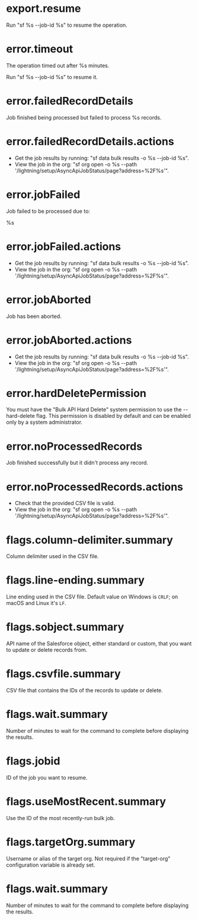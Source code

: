 # export.resume

Run "sf %s --job-id %s" to resume the operation.

# error.timeout

The operation timed out after %s minutes.

Run "sf %s --job-id %s" to resume it.

# error.failedRecordDetails

Job finished being processed but failed to process %s records.

# error.failedRecordDetails.actions

- Get the job results by running: "sf data bulk results -o %s --job-id %s".
- View the job in the org: "sf org open -o %s --path '/lightning/setup/AsyncApiJobStatus/page?address=%2F%s'".

# error.jobFailed

Job failed to be processed due to:

%s

# error.jobFailed.actions

- Get the job results by running: "sf data bulk results -o %s --job-id %s".
- View the job in the org: "sf org open -o %s --path '/lightning/setup/AsyncApiJobStatus/page?address=%2F%s'".

# error.jobAborted

Job has been aborted.

# error.jobAborted.actions

- Get the job results by running: "sf data bulk results -o %s --job-id %s".
- View the job in the org: "sf org open -o %s --path '/lightning/setup/AsyncApiJobStatus/page?address=%2F%s'".

# error.hardDeletePermission

You must have the "Bulk API Hard Delete" system permission to use the --hard-delete flag. This permission is disabled by default and can be enabled only by a system administrator.

# error.noProcessedRecords

Job finished successfully but it didn't process any record.

# error.noProcessedRecords.actions

- Check that the provided CSV file is valid.
- View the job in the org: "sf org open -o %s --path '/lightning/setup/AsyncApiJobStatus/page?address=%2F%s'".

# flags.column-delimiter.summary

Column delimiter used in the CSV file.

# flags.line-ending.summary

Line ending used in the CSV file. Default value on Windows is `CRLF`; on macOS and Linux it's `LF`.

# flags.sobject.summary

API name of the Salesforce object, either standard or custom, that you want to update or delete records from.

# flags.csvfile.summary

CSV file that contains the IDs of the records to update or delete.

# flags.wait.summary

Number of minutes to wait for the command to complete before displaying the results.

# flags.jobid

ID of the job you want to resume.

# flags.useMostRecent.summary

Use the ID of the most recently-run bulk job.

# flags.targetOrg.summary

Username or alias of the target org. Not required if the "target-org" configuration variable is already set.

# flags.wait.summary

Number of minutes to wait for the command to complete before displaying the results.
